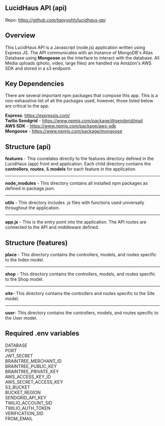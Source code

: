 ## LucidHaus API (api)
Repo: *https://github.com/taayyohh/lucidhaus-api*

## Overview
This LucidHaus API is a Javascript (node.js) application written using Express JS.
The API communicates with an instance of MongoDB's Atlas Database using
**Mongoose** as the interface to interact with the database. All Media uploads (photo, video, large files)
are handled via Amazon's AWS SDK and stored in a s3 endpoint.


## Key Dependencies
There are several important npm packages that compose this app. This is a non-exhaustive list of all the packages
used, however, those listed below are critical to the app.

**Express**: https://expressjs.com/
<br />
**Twilio Sendgrid** - https://www.npmjs.com/package/@sendgrid/mail
<br />
**AWS SDK** - https://www.npmjs.com/package/aws-sdk
<br />
**Mongoose** - https://www.npmjs.com/package/mongoose

## Structure (api)
**features** - This coorelates directly to the features directory defined in the LucidHaus (app) front end application.
Each child directory contains the **controllers**, **routes**, & **models** for each feature in the application.
<br />
___
**node_modules** - This directory contains all installed npm packages as defined in package.json.
<br />
___
**utils** - This directory includes .js files with functions used universally throughout the application.
<br />
___
**app.js** - This is the entry point into the application. The API routes are connected to the API and middleware defined.
<br />


## Structure (features)
**place** - This directory contains the controllers, models, and routes specific to the Index model.
<br />
___
**shop** - This directory contains the controllers, models, and routes specific to the Shop model.
<br />
___
**site**- This directory contains the controllers and routes specific to the Site model.
<br />
___
**user**- This directory contains the controllers, models, and routes specific to the User model.

## Required .env variables 
DATABASE<br />
PORT<br />
JWT_SECRET<br />
BRAINTREE_MERCHANT_ID<br />
BRAINTREE_PUBLIC_KEY<br />
BRAINTREE_PRIVATE_KEY<br />
AWS_ACCESS_KEY_ID<br />
AWS_SECRET_ACCESS_KEY<br />
S3_BUCKET<br />
BUCKET_REGION<br />
SENDGRID_API_KEY<br />
TWILIO_ACCOUNT_SID<br />
TWILIO_AUTH_TOKEN<br />
VERIFICATION_SID<br />
FROM_EMAIL<br />
